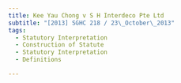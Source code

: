 ```yaml
---
title: Kee Yau Chong v S H Interdeco Pte Ltd 
subtitle: "[2013] SGHC 218 / 23\_October\_2013"
tags:
  - Statutory Interpretation
  - Construction of Statute
  - Statutory Interpretation
  - Definitions

---
```


